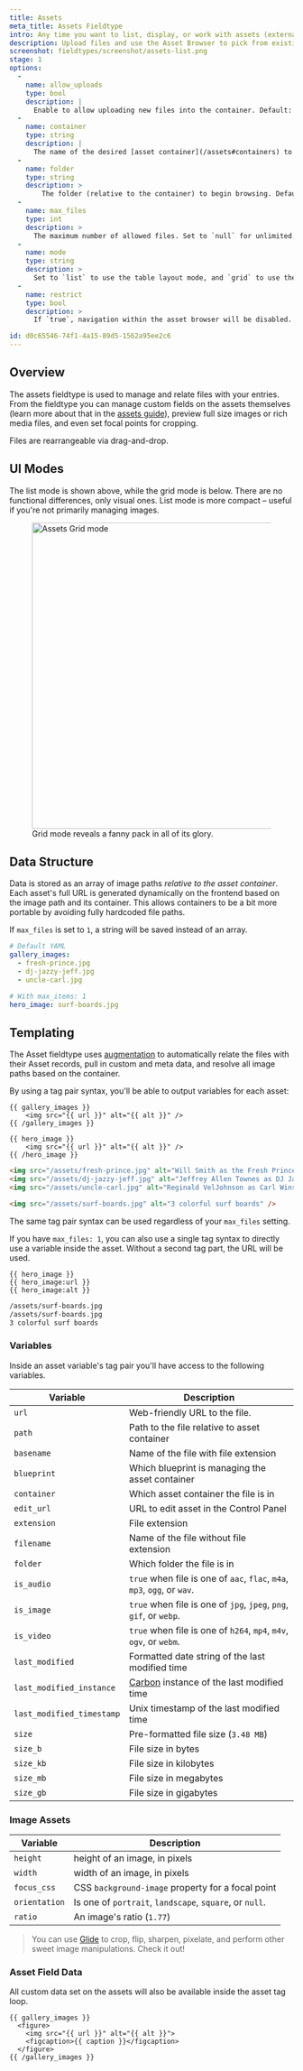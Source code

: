 ```yaml
---
title: Assets
meta_title: Assets Fieldtype
intro: Any time you want to list, display, or work with assets (external files with enhanced abilities), this is the way to do it. Upload, browse, reorder, delete, and even manage field data on individual assets.
description: Upload files and use the Asset Browser to pick from existing files in your Asset Containers.
screenshot: fieldtypes/screenshot/assets-list.png
stage: 1
options:
  -
    name: allow_uploads
    type: bool
    description: |
      Enable to allow uploading new files into the container. Default: `true`.
  -
    name: container
    type: string
    description: |
      The name of the desired [asset container](/assets#containers) to use for browsing, uploading, and managing assets. _Required when the site has more than one container._
  -
    name: folder
    type: string
    description: >
        The folder (relative to the container) to begin browsing. Default: the root folder of the container.
  -
    name: max_files
    type: int
    description: >
      The maximum number of allowed files. Set to `null` for unlimited. If set to `1`, will be saved as a string instead of an array. Default: `null`.
  -
    name: mode
    type: string
    description: >
      Set to `list` to use the table layout mode, and `grid` to use the grid mode with larger thumbnails. Default: `grid`.
  -
    name: restrict
    type: bool
    description: >
      If `true`, navigation within the asset browser will be disabled. Your users will be restricted to specified the container and folder. Default: `false`.

id: d0c65546-74f1-4a15-89d5-1562a95ee2c6
---
```

## Overview

The assets fieldtype is used to manage and relate files with your entries. From the fieldtype you can manage custom fields on the assets themselves (learn more about that in the [assets guide](/assets)), preview full size images or rich media files, and even set focal points for cropping.

Files are rearrangeable via drag-and-drop.

## UI Modes

The list mode is shown above, while the grid mode is below. There are no functional differences, only visual ones. List mode is more compact – useful if you're not primarily managing images.

<figure>
  <img src="/img/fieldtypes/assets-grid.png" width="543" alt="Assets Grid mode">
  <figcaption>Grid mode reveals a fanny pack in all of its glory.</figcaption>
</figure>

## Data Structure

Data is stored as an array of image paths _relative to the asset container_. Each asset's full URL is generated dynamically on the frontend based on the image path and its container. This allows containers to be a bit more portable by avoiding fully hardcoded file paths.

If `max_files` is set to `1`, a string will be saved instead of an array.

``` yaml
# Default YAML
gallery_images:
  - fresh-prince.jpg
  - dj-jazzy-jeff.jpg
  - uncle-carl.jpg

# With max_items: 1
hero_image: surf-boards.jpg
```

## Templating

The Asset fieldtype uses [augmentation](/augmentation) to automatically relate the files with their Asset records, pull in custom and meta data, and resolve all image paths based on the container.

By using a tag pair syntax, you'll be able to output variables for each asset:

```
{{ gallery_images }}
    <img src="{{ url }}" alt="{{ alt }}" />
{{ /gallery_images }}

{{ hero_image }}
    <img src="{{ url }}" alt="{{ alt }}" />
{{ /hero_image }}
```

```html
<img src="/assets/fresh-prince.jpg" alt="Will Smith as the Fresh Prince" />
<img src="/assets/dj-jazzy-jeff.jpg" alt="Jeffrey Allen Townes as DJ Jazzy Jeff" />
<img src="/assets/uncle-carl.jpg" alt="Reginald VelJohnson as Carl Winslow" />

<img src="/assets/surf-boards.jpg" alt="3 colorful surf boards" />
```

The same tag pair syntax can be used regardless of your `max_files` setting.

If you have `max_files: 1`, you can also use a single tag syntax to directly use a variable inside the asset. Without a second tag part, the URL will be used.

```
{{ hero_image }}
{{ hero_image:url }}
{{ hero_image:alt }}
```

```html
/assets/surf-boards.jpg
/assets/surf-boards.jpg
3 colorful surf boards
```

### Variables

Inside an asset variable's tag pair you'll have access to the following variables.

| Variable | Description |
|----------|-------------|
| `url` | Web-friendly URL to the file. |
| `path` |  Path to the file relative to asset container |
| `basename` | Name of the file with file extension |
| `blueprint` | Which blueprint is managing the asset container |
| `container` | Which asset container the file is in |
| `edit_url` | URL to edit asset in the Control Panel |
| `extension` | File extension |
| `filename` | Name of the file without file extension |
| `folder` | Which folder the file is in |
| `is_audio` | `true` when file is one of `aac`, `flac`, `m4a`, `mp3`, `ogg`, or `wav`. |
| `is_image` | `true` when file is one of `jpg`, `jpeg`, `png`, `gif`, or `webp`. |
| `is_video` | `true` when file is one of `h264`, `mp4`, `m4v`, `ogv`, or `webm`. |
| `last_modified` | Formatted date string of the last modified time |
| `last_modified_instance` | [Carbon][carbon] instance of the last modified time |
| `last_modified_timestamp` | Unix timestamp of the last modified time |
| `size` | Pre-formatted file size (`3.48 MB`) |
| `size_b` | File size in bytes |
| `size_kb` | File size in kilobytes |
| `size_mb` | File size in megabytes |
| `size_gb` | File size in gigabytes |

### Image Assets

| Variable | Description |
|----------|-------------|
| `height` | height of an image, in pixels |
| `width` | width of an image, in pixels |
| `focus_css` | CSS `background-image` property for a focal point
| `orientation` | Is one of `portrait`, `landscape`, `square`, or `null`. |
| `ratio` |  An image's ratio (`1.77`) |

> You can use [Glide](/tags/glide) to crop, flip, sharpen, pixelate, and perform other sweet image manipulations. Check it out!

### Asset Field Data

All custom data set on the assets will also be available inside the asset tag loop.

```
{{ gallery_images }}
  <figure>
    <img src="{{ url }}" alt="{{ alt }}">
    <figcaption>{{ caption }}</figcaption>
  </figure>
{{ /gallery_images }}
```



[carbon]: https://carbon.nesbot.com/docs/
